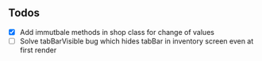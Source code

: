 ## Todos 
- [x] Add immutbale methods in shop class for change of values
- [ ] Solve tabBarVisible bug which hides tabBar in inventory screen even at first render
